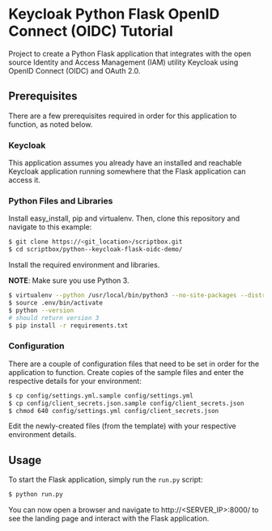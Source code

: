 # Keycloak Python Flask OpenID Connect (OIDC) Tutorial

Project to create a Python Flask application that integrates with the open source Identity and Access
Management (IAM) utility Keycloak using OpenID Connect (OIDC) and OAuth 2.0.

## Prerequisites

There are a few prerequisites required in order for this application to function, as noted below.

### Keycloak

This application assumes you already have an installed and reachable Keycloak application running
somewhere that the Flask application can access it.

### Python Files and Libraries

Install easy_install, pip and virtualenv. Then, clone this repository and navigate to this example:

```bash
$ git clone https://<git_location>/scriptbox.git
$ cd scriptbox/python--keycloak-flask-oidc-demo/
```

Install the required environment and libraries.

**NOTE**: Make sure you use Python 3.

```bash
$ virtualenv --python /usr/local/bin/python3 --no-site-packages --distribute .env
$ source .env/bin/activate
$ python --version
# should return version 3
$ pip install -r requirements.txt
```

### Configuration

There are a couple of configuration files that need to be set in order for the application to function.
Create copies of the sample files and enter the respective details for your environment:

```bash
$ cp config/settings.yml.sample config/settings.yml
$ cp config/client_secrets.json.sample config/client_secrets.json
$ chmod 640 config/settings.yml config/client_secrets.json
```

Edit the newly-created files (from the template) with your respective environment details.

## Usage

To start the Flask application, simply run the `run.py` script:

```bash
$ python run.py
```

You can now open a browser and navigate to http://<SERVER_IP>:8000/ to see the landing page and interact
with the Flask application.
